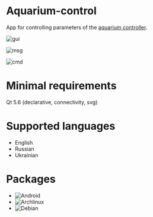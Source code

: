 # Aquarium-control
App for controlling parameters of the [aquarium controller](https://github.com/baranovskiykonstantin/aquarium).

![gui](https://raw.github.com/baranovskiykonstantin/aquarium-control/master/screenshots/gui.png)

![msg](https://raw.github.com/baranovskiykonstantin/aquarium-control/master/screenshots/msg.png)

![cmd](https://raw.github.com/baranovskiykonstantin/aquarium-control/master/screenshots/cmd.png)

# Minimal requirements
Qt 5.6 (declarative, connectivity, svg)

# Supported languages
* English
* Russian
* Ukrainian

# Packages
* ![Android](https://drive.google.com/open?id=0B5-dsSCmJWWvRmF5TG5IcFQxS0E)
* ![Archlinux](https://drive.google.com/open?id=0B5-dsSCmJWWvWGI0d3RyREtNMnM)
* ![Debian](https://drive.google.com/open?id=0B5-dsSCmJWWvNjFoZWZ3cEJMSk0)
